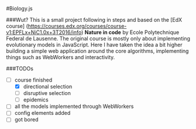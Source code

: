 #Biology.js

###Wut?
This is a small project following in steps and based on the [EdX course] (https://courses.edx.org/courses/course-v1:EPFLx+NiC1.0x+3T2016/info) **Nature in code** by Ecole Polytechnique Federal de Lausenne.
The original course is mostly only about implementing evolutionary models in JavaScript.
Here I have taken the idea a bit higher building a simple web application around the core algorithms, implementing things such as WebWorkers and interactivity.

###TODOs
* [ ] course finished
  * [x] directional selection
  * [ ] disruptive selection
  * [ ] epidemics
* [ ] all the models implemented through WebWorkers
* [ ] config elements added
* [ ] got bored
